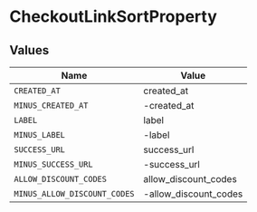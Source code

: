 # CheckoutLinkSortProperty


## Values

| Name                         | Value                        |
| ---------------------------- | ---------------------------- |
| `CREATED_AT`                 | created_at                   |
| `MINUS_CREATED_AT`           | -created_at                  |
| `LABEL`                      | label                        |
| `MINUS_LABEL`                | -label                       |
| `SUCCESS_URL`                | success_url                  |
| `MINUS_SUCCESS_URL`          | -success_url                 |
| `ALLOW_DISCOUNT_CODES`       | allow_discount_codes         |
| `MINUS_ALLOW_DISCOUNT_CODES` | -allow_discount_codes        |